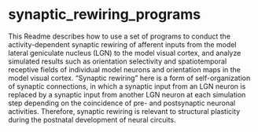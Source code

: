 # synaptic_rewiring_programs
This Readme describes how to use a set of programs to conduct the activity-dependent synaptic rewiring of afferent inputs from the model lateral geniculate nucleus (LGN) to the model visual cortex, and analyze simulated results such as orientation selectivity and spatiotemporal receptive fields of individual model neurons and orientation maps in the model visual cortex. “Synaptic rewiring” here is a form of self-organization of synaptic connections, in which a synaptic input from an LGN neuron is replaced by a synaptic input from another LGN neuron at each simulation step depending on the coincidence of pre- and postsynaptic neuronal activities. Therefore, synaptic rewiring is relevant to structural plasticity during the postnatal development of neural circuits.
